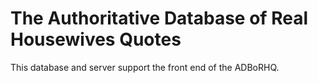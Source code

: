 # The Authoritative Database of Real Housewives Quotes

This database and server support the front end of the ADBoRHQ.
